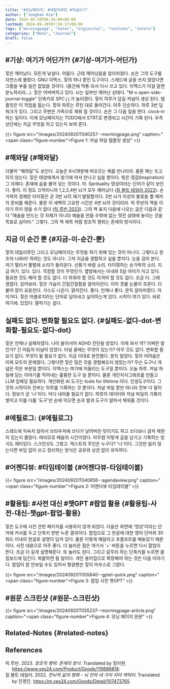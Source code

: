 ```yaml
---
title: "#모닝페이지: #데일리루틴 #저널쓰기"
author: ["Junghan Kim"]
date: 2024-09-20T06:34:00+09:00
lastmod: 2024-09-28T07:58:17+09:00
tags: ["morningpage", "notes", "orgjournal", "routines", "zotero"]
categories: ["Note", "Journal"]
draft: false
---
```


<!--more-->


## #기상: 여기가 어딘가?! {#기상-여기가-어딘가}

힣은 깨어났다. 모든게 낯설다. 어둡다. 근데 깨어났음을 알아차렸다. 손은 그의 도구를 자연스레 불렀다. GNU 이맥스. 힣의 하나 뿐인 도구이다. 스레드에 글을 쓰지 않았다면 크롬을 부를 일은 없었을 것이다. (중간에 먹통 되서 다시 쓰고 있다. 이맥스가 이걸 알면 분노하리라...). 힣은 어버버하고 있다. 뇌는 일부만 깨어난 상태다. "M-x open-side-journal-toggle" 단축키로 SPC j j 가 눌러졌다. 힣이 하루가 담길 저널이 생성 된다. 템플릿은 이 작업을 돕는다. 힣의 하루는 루틴 대로 돌아간다. 아주 단순하다. 하루 3번 딥워크가 있다. 그리고 주변은 가족으로 채워 질 것이다. 손은 그 다음 일을 한다. clock-in 하는 일이다. 이제 모닝페이지는 TODO에서 STRT로 변경되고 시간이 기록 된다. 우측 상단에는 지금 무엇을 하고 있는지 보여 준다.

{{< figure src="/images/20240920T040257--morningpage.png" caption="<span class=\"figure-number\">Figure 1: </span>저널 파일 템플릿 생성" >}}


## #해와달 {#해와달}

더불어 "해와달"도 보인다. 오늘은 6시19분에 떠오르는 해를 만나리라. 물론 해는 뜨고 지지 않는다. 힣은 태양에게서 왔기에 어서 만나고 싶을 뿐이다. 빛은 영감(Inspiration) 그 자체다. 존재에 숨을 불어 넣는 것이다. 아. Sprituality 영성이라는 단어가 같이 보인다. 좋아. 이 정도 끄적이니까 1,2,3,4번 뇌가 모두 깨어났다 (<a href="#citeproc_bib_item_2">질 볼트 테일러 2022</a>). 손가락의 경쾌한 타이핑은 곧 3번 뇌의 재기 발랄함이다. 2번 뇌가 이성의 불꽃을 켤 때까지 준비를 해준다. 물론 이 새벽의 고요한 시간은 4번 뇌의 것이리라. 릭 루빈의 책을 이야기 하지 않을 수가 없다 (<a href="#citeproc_bib_item_1">릭 루빈 2023</a>). 그의 책 표지 다음에 나오는 글은 다음과 같다 "예술을 만드는 것 자체가 아니라 예술을 만들 수밖에 없는 멋진 상태에 놓이는 것을 목표로 삼아라." 그렇다. 그의 책 제목 처럼 창조적 행위는 존재의 방식이다.


## 지금 이 순간 뿐 {#지금-이-순간-뿐}

힣의 데일리루틴 그리고 모닝페이지는 무엇을 하기 위해 있는 것이 아니다. 그렇다고 창조야 나와라! 하려는 것도 아니다. 그저 지금을 경험하고 싶을 뿐이다. 눈을 감아 본다. 저기 멀리서 풀벌레 소리가 들려온다. 선풍기 바람 소리. 타이핑하는 손가락의 소리. 지금 여기. 있다. 있다. 걱정할 것이 무엇인가. 옆방에서는 아내와 5살 아이가 자고 있다. 필요한 것도 해야 할 것도 없다. 더 외워야 할 것도 이겨야 할 것도 없다. 조금 더. 그래 괜찮다. 있어보라. 힣은 가슴이 간질간질함을 알아차린다. 이미 콧물 눈물이 흐른다. 더불어 장이 요동친다. 가스도 나온다. 맑아진다. 좋다. 언제나 좋다. 문득 알아차렸다. 아 이거다. 힣은 어쏠로지라는 단어로 담아내고 싶어하는게 있다. 시작이 여기 있다. 바로 여기에. 있었다. 말하기는 쉽다.


## 실패도 없다. 변화할 필요도 없다. {#실패도-없다-dot-변화할-필요도-없다-dot}

힣은 언제나 실패자였다. 나이 들어서야 ADHD 진단을 받았다. 이제 와서 약? 어쩌란 말인가? 긴 어둠의 터널이 있었다. 터널 끝에는 무엇이 있는가? 아무 것도 없다. 변화할 필요가 없다. 무엇이 될 필요가 없다. 지금 이대로 완전했다. 문득 알았다. 힣의 어려움은 이제 모두의 문제였다. 그렇다면 힣은 많은 것을 경험해오지 않았는가? 무슨 도구나 개념은 작은 부분일 뿐이다. 이맥스는 여기에 어울리는 도구일 뿐이다. 오늘 하루. 저널 파일에 담는 이야기를 적어내는 훌륭한 도구 일 뿐이다. 물론 개인지식그래프를 만들고 LLM 임베딩 필요하다. 개인화된 AI 도구는 tools for lifetime 이다. 인생도구이다. 그것의 시작이자 전부는 하루를 기록하는 것 뿐이다. 저널 파일 뿐만 아니라 전부 다 말이다. 정보가 곧 '나'이다. 어디 내어줄 필요가 없다. 하루의 데이터와 저널 파일의 기록이 쌓이고 이를 다룰 '도구'만 손에 익으면 손과 발과 도구가 알아서 채워줄 것이다.


## #에필로그: {#에필로그}

스레드에 익숙치 않아서 브라우저에 쓰다가 날려버린 탓이기도 하고 쓰다보니 글자 제한이 있는지 몰랐다. 여러모로 배움의 시간이었다. 아무렴 이렇게 글을 남기고 기록하는 방식도 재미있다. 스크린샷도 그렇고. 텍스트의 주인은 누구다? '나'이다. 그것만 잃지 않는다면 부담 없이 쓰고 정리하는 방식은 공유와 상관 없이 유익하다.


## #어젠다뷰: #타임테이블 {#어젠다뷰-타임테이블}

{{< figure src="/images/20240920T040856--agendaview.png" caption="<span class=\"figure-number\">Figure 2: </span>어젠다뷰 타임테이블" >}}


## #활용팁: #사전 대신 #챗GPT #팝업 활용 {#활용팁-사전-대신-챗gpt-팝업-활용}

힣은 도구에 사전 관련 패키지를 사용하지 않게 되었다. 다음은 화면에 '영성'이라는 단어에 커서를 두고 단축키 한번 누른 결과이다. 팝업으로 그 한글에 대한 영어 단어와 30 워드 이내의 한글로 설명이 담겨 있다. 물론 이렇게 해달라고 프롬프트를 해놓았기 때문이다. 사전 대용으로 아주 좋다. 더 놀라운 점은 여기서 '+' 버튼을 누르면 다시 팝업이 뜬다. 조금 더 길게 설명해준다. 또 눌러도 된다. 그리고 갈무리 하는 단축키를 누르면 클립보드에 담긴다. 복붙하면 될 일이다. 개인 용어집으로 확장해야 하는 것은 다음 이야기다. 팝업이 잘 안보일 수도 있어서 형광펜은 힣이 마우스로 그렸다.

{{< figure src="/images/20240920T055840--gptel-quick.png" caption="<span class=\"figure-number\">Figure 3: </span>팝업 사전 챗GPT" >}}


## #원문 스크린샷 {#원문-스크린샷}

{{< figure src="/images/20240920T055237--morningpage-article.png" caption="<span class=\"figure-number\">Figure 4: </span>모닝 페이지 원문" >}}


## Related-Notes {#related-notes}

## References

<style>.csl-entry{text-indent: -1.5em; margin-left: 1.5em;}</style><div class="csl-bib-body">
  <div class="csl-entry"><a id="citeproc_bib_item_1"></a>릭 루빈. 2023. <i>창조적 행위: 존재의 방식</i>. Translated by 정지현. <a href="https://www.yes24.com/Product/Goods/119886818">https://www.yes24.com/Product/Goods/119886818</a>.</div>
  <div class="csl-entry"><a id="citeproc_bib_item_2"></a>질 볼트 테일러. 2022. <i>전뇌적 삶의 평화 - 뇌 안의 네 가지 자아 캐릭터</i>. Translated by 진영인. <a href="https://m.yes24.com/Goods/Detail/107473765">https://m.yes24.com/Goods/Detail/107473765</a>.</div>
</div>
